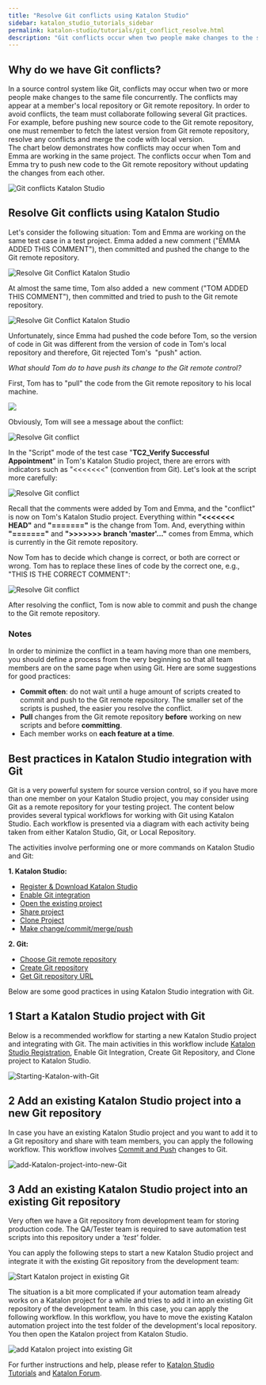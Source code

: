 ```yaml
---
title: "Resolve Git conflicts using Katalon Studio"
sidebar: katalon_studio_tutorials_sidebar
permalink: katalon-studio/tutorials/git_conflict_resolve.html
description: "Git conflicts occur when two people make changes to the same file concurrently. This article will show you how to resolve Git conflicts using Katalon Studio"
---
```

Why do we have Git conflicts?
-----------------------------

In a source control system like Git, conflicts may occur when two or more people make changes to the same file concurrently. The conflicts may appear at a member's local repository or Git remote repository. In order to avoid conflicts, the team must collaborate following several Git practices. For example, before pushing new source code to the Git remote repository, one must remember to fetch the latest version from Git remote repository, resolve any conflicts and merge the code with local version.  
The chart below demonstrates how conflicts may occur when Tom and Emma are working in the same project. The conflicts occur when Tom and Emma try to push new code to the Git remote repository without updating the changes from each other.

![Git conflicts Katalon Studio](../../images/katalon-studio/tutorials/git_conflict_resolve/Git-conflict.png)

Resolve Git conflicts using Katalon Studio
------------------------------------------

Let's consider the following situation: Tom and Emma are working on the same test case in a test project. Emma added a new comment ("EMMA ADDED THIS COMMENT"), then committed and pushed the change to the Git remote repository.

![Resolve Git Conflict Katalon Studio](../../images/katalon-studio/tutorials/git_conflict_resolve/Git-conflict-2.png)

At almost the same time, Tom also added a  new comment ("TOM ADDED THIS COMMENT"), then committed and tried to push to the Git remote repository.

![Resolve Git Conflict Katalon Studio](../../images/katalon-studio/tutorials/git_conflict_resolve/Resolve-Git-conflict-2.png)

Unfortunately, since Emma had pushed the code before Tom, so the version of code in Git was different from the version of code in Tom's local repository and therefore, Git rejected Tom's  "push" action.

_What should Tom do to have push its change to the Git remote control?_

First, Tom has to "pull" the code from the Git remote repository to his local machine.

![](../../images/katalon-studio/tutorials/git_conflict_resolve/Resolve-Git-conflict-3.png)

Obviously, Tom will see a message about the conflict:

![Resolve Git conflict](../../images/katalon-studio/tutorials/git_conflict_resolve/Resolve-Git-conflict-4.png)

In the "Script" mode of the test case "**TC2_Verify Successful Appointment**" in Tom's Katalon Studio project, there are errors with indicators such as "<<<<<<<" (convention from Git). Let's look at the script more carefully:

![Resolve Git conflict](../../images/katalon-studio/tutorials/git_conflict_resolve/Resolve-Git-conflict-5.png)

Recall that the comments were added by Tom and Emma, and the "conflict" is now on Tom's Katalon Studio project. Everything within **"<<<<<<< HEAD"** and **"======="** is the change from Tom. And, everything within **"======="** and **">>>>>>\> branch 'master'…"** comes from Emma, which is currently in the Git remote repository.

Now Tom has to decide which change is correct, or both are correct or wrong. Tom has to replace these lines of code by the correct one, e.g., "THIS IS THE CORRECT COMMENT":

![Resolve Git conflict](../../images/katalon-studio/tutorials/git_conflict_resolve/Resolve-Git-conflict-6.png)

After resolving the conflict, Tom is now able to commit and push the change to the Git remote repository.

### Notes

In order to minimize the conflict in a team having more than one members, you should define a process from the very beginning so that all team members are on the same page when using Git. Here are some suggestions for good practices:

*   **Commit often**: do not wait until a huge amount of scripts created to commit and push to the Git remote repository. The smaller set of the scripts is pushed, the easier you resolve the conflict.
*   **Pull** changes from the Git remote repository **before** working on new scripts and before **committing**.
*   Each member works on **each feature at a time**.

Best practices in Katalon Studio integration with Git
-----------------------------------------------------

Git is a very powerful system for source version control, so if you have more than one member on your Katalon Studio project, you may consider using Git as a remote repository for your testing project. The content below provides several typical workflows for working with Git using Katalon Studio. Each workflow is presented via a diagram with each activity being taken from either Katalon Studio, Git, or Local Repository.

The activities involve performing one or more commands on Katalon Studio and Git:

**1\. Katalon Studio:**

*   [Register & Download Katalon Studio](/display/KD/Getting+Started)
*   [Enable Git integration](/display/KD/Git+Integration)
*   [Open the existing project](/display/KD/Manage+Test+Project)
*   [Share project](/display/KD/Git+Integration#GitIntegration-ShareProject)
*   [Clone Project](/display/KD/Git+Integration#GitIntegration-CloneProject)
*   [Make change/commit/merge/push](/display/KD/Git+Integration#GitIntegration-Commit)

**2\. Git:**

*   [Choose Git remote repository](/tutorials/git-integration-introduction/#git-remote-repository)
*   [Create Git repository](/tutorials/git-integration-introduction/#git-repository)
*   [Get Git repository URL](/tutorials/git-integration-introduction/#clone-project)

Below are some good practices in using Katalon Studio integration with Git.

1 Start a Katalon Studio project with Git
-----------------------------------------

Below is a recommended workflow for starting a new Katalon Studio project and integrating with Git. The main activities in this workflow include [Katalon Studio Registration](https://www.katalon.com), Enable Git Integration, Create Git Repository, and Clone project to Katalon Studio.   

![Starting-Katalon-with-Git](../../images/katalon-studio/tutorials/git_conflict_resolve/Starting-Katalon-with-Git.png)

2 Add an existing Katalon Studio project into a new Git repository
------------------------------------------------------------------

In case you have an existing Katalon Studio project and you want to add it to a Git repository and share with team members, you can apply the following workflow. This workflow involves [Commit and Push](/display/KD/Git+Integration#GitIntegration-Commit) changes to Git.

![add-Katalon-project-into-new-Git](../../images/katalon-studio/tutorials/git_conflict_resolve/add-Katalon-project-into-new-Git.png)

3 Add an existing Katalon Studio project into an existing Git repository
------------------------------------------------------------------------

Very often we have a Git repository from development team for storing production code. The QA/Tester team is required to save automation test scripts into this repository under a _'test'_ folder.

You can apply the following steps to start a new Katalon Studio project and integrate it with the existing Git repository from the development team:

![Start Katalon project in existing Git](../../images/katalon-studio/tutorials/git_conflict_resolve/add-existing-Katalon-project-into-existing-Git.png)

The situation is a bit more complicated if your automation team already works on a Katalon project for a while and tries to add it into an existing Git repository of the development team. In this case, you can apply the following workflow. In this workflow, you have to move the existing Katalon automation project into the test folder of the development's local repository. You then open the Katalon project from Katalon Studio.

![add Katalon project into existing Git](../../images/katalon-studio/tutorials/git_conflict_resolve/add-Katalon-project-into-existing-Git.png)

For further instructions and help, please refer to [Katalon Studio Tutorials](/tutorials/) and [Katalon Forum](https://forum.katalon.com/).